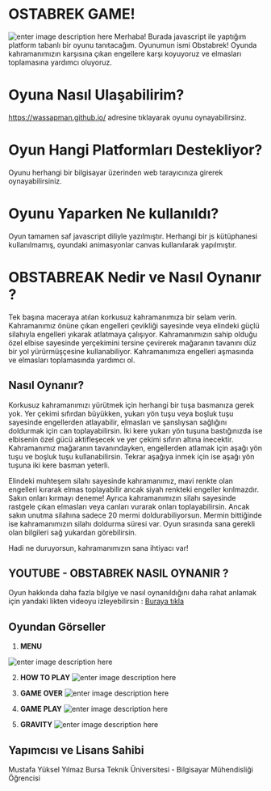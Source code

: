 # OSTABREK GAME!
![enter image description here](https://github.com/wassapman/obstabreak.github.io/blob/main/gameplay/menu.png?raw=true)
Merhaba! Burada javascript ile yaptığım platform tabanlı bir oyunu tanıtacağım. Oyunumun ismi Obstabrek! Oyunda kahramanımızın karşısına çıkan engellere karşı koyuyoruz ve elmasları toplamasına yardımcı oluyoruz.

# Oyuna Nasıl Ulaşabilirim?

https://wassapman.github.io/ adresine tıklayarak  oyunu oynayabilirsinz.

# Oyun  Hangi Platformları Destekliyor?

Oyunu herhangi bir bilgisayar üzerinden web tarayıcınıza girerek oynayabilirsiniz.

# Oyunu Yaparken Ne kullanıldı?

Oyun tamamen saf javascript diliyle yazılmıştır. Herhangi bir js kütüphanesi kullanılmamış, oyundaki animasyonlar canvas kullanılarak yapılmıştır.


# OBSTABREAK Nedir ve Nasıl Oynanır ?

Tek başına maceraya atılan korkusuz kahramanımıza bir selam verin. Kahramanımız önüne çıkan engelleri çevikliği sayesinde veya elindeki güçlü silahıyla engelleri yıkarak atlatmaya çalışıyor. Kahramanımızın sahip olduğu özel elbise sayesinde yerçekimini tersine çevirerek mağaranın tavanını düz bir yol yürürmüşçesine kullanabiliyor. Kahramanımıza engelleri aşmasında ve elmasları toplamasında yardımcı ol.

## Nasıl Oynanır?

Korkusuz kahramanımızı yürütmek için herhangi bir tuşa basmanıza gerek yok. Yer çekimi sıfırdan büyükken, yukarı yön tuşu veya boşluk tuşu sayesinde engellerden atlayabilir, elmasları ve şanslıysan sağlığını doldurmak için can toplayabilirsin. İki kere yukarı yön tuşuna bastığınızda ise elbisenin özel gücü aktifleşecek ve yer çekimi sıfırın altına inecektir. Kahramanımız mağaranın tavanındayken, engellerden atlamak için aşağı yön tuşu ve boşluk tuşu kullanabilirsin. Tekrar aşağıya inmek için ise aşağı yön tuşuna iki kere basman yeterli.

Elindeki muhteşem silahı sayesinde kahramanımız, mavi renkte olan engelleri kırarak elmas toplayabilir ancak siyah renkteki engeller kırılmazdır. Sakın onları kırmayı deneme! Ayrıca kahramanımızın silahı sayesinde rastgele çıkan elmasları veya canları vurarak onları toplayabilirsin. Ancak sakın unutma silahına sadece 20 mermi doldurabiliyorsun. Mermin bittiğinde ise kahramanımızın silahı doldurma süresi var. Oyun sırasında sana gerekli olan bilgileri sağ yukardan görebilirsin.

Hadi ne duruyorsun, kahramanımızın sana ihtiyacı var!



## YOUTUBE - OBSTABREK NASIL OYNANIR ?

Oyun hakkında daha fazla bilgiye ve nasıl oynanıldığını daha rahat anlamak için yandaki likten videoyu izleyebilirsin : [Buraya tıkla](https://youtu.be/4Ity9-3S8DM)

## Oyundan Görseller

 1. ****MENU****

![enter image description here](https://github.com/wassapman/obstabreak.github.io/blob/main/gameplay/menu.png?raw=true)

 2. **HOW TO PLAY**
 ![enter image description here](https://github.com/wassapman/obstabreak.github.io/blob/main/gameplay/howtoplay.png?raw=true)

 3. **GAME OVER**
 ![enter image description here](https://github.com/wassapman/obstabreak.github.io/blob/main/gameplay/GameOver.png?raw=true)

 4. **GAME PLAY**
 ![enter image description here](https://github.com/wassapman/obstabreak.github.io/blob/main/gameplay/playing.png?raw=true)

 5. **GRAVITY**
 ![enter image description here](https://github.com/wassapman/obstabreak.github.io/blob/main/gameplay/gravity.png?raw=true)

## Yapımcısı ve Lisans Sahibi

Mustafa Yüksel Yılmaz 
Bursa Teknik Üniversitesi - Bilgisayar Mühendisliği Öğrencisi


<!--stackedit_data:
eyJoaXN0b3J5IjpbLTY1NzcyMDkzMCw3ODU4MTkzODNdfQ==
-->